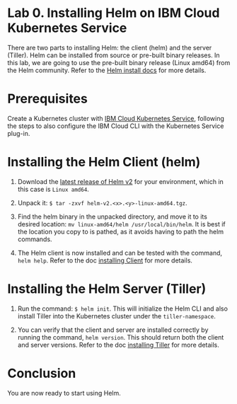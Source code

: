 # Lab 0. Installing Helm on IBM Cloud Kubernetes Service

There are two parts to installing Helm: the client (helm) and the server (Tiller). Helm can be installed from source or pre-built binary releases. In this lab, we are going to use the pre-built binary release (Linux amd64) from the Helm community. Refer to the [Helm install docs](https://v2.helm.sh/docs/using_helm/#install-helm) for more details. 

# Prerequisites

Create a Kubernetes cluster with [IBM Cloud Kubernetes Service](https://cloud.ibm.com/docs/containers/cs_tutorials.html#cs_cluster_tutorial), following the steps to also configure the IBM Cloud CLI with the Kubernetes Service plug-in.

# Installing the Helm Client (helm)

1. Download the [latest release of Helm v2](https://github.com/helm/helm/releases) for your environment, which in this case is `Linux amd64`.

2. Unpack it: `$ tar -zxvf helm-v2.<x>.<y>-linux-amd64.tgz`.

3. Find the helm binary in the unpacked directory, and move it to its desired location: `mv linux-amd64/helm /usr/local/bin/helm`. It is best if the location you copy to is pathed, as it avoids having to path the helm commands.

4. The Helm client is now installed and can be tested with the command, `helm help`. Refer to the doc [installing Client](https://v2.helm.sh/docs/using_helm/#installing-the-helm-client) for more details.

# Installing the Helm Server (Tiller)

1. Run the command: `$ helm init`. This will initialize the Helm CLI and also install Tiller into the Kubernetes cluster under the `tiller-namespace`.

2. You can verify that the client and server are installed correctly by running the command, `helm version`. This should return both the client and server versions. Refer to the doc [installing Tiller](https://v2.helm.sh/docs/using_helm/#installing-tiller) for more details.

# Conclusion

You are now ready to start using Helm.
